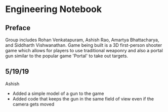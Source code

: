 # Engineering Notebook

## Preface

Group includes Rohan Venkatapuram, Ashish Rao, Amartya Bhattacharya, and Siddharth Vishwanathan. 
Game being built is a 3D first-person shooter game which allows for players to use traditional weaponry 
and also a portal gun similar to the popular game 'Portal' to take out targets.

## 5/19/19

Ashish
* Added a simple model of a gun to the game
* Added code that keeps the gun in the same field of view even if the camera gets moved
